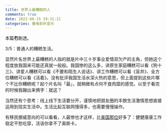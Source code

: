 ```yaml
---
title: 世界上最糟糕的人
comments: true
date: 2022-06-15 19:31:21
categories: 看电影听音乐
---
```


本篇**冇**剧透。

3/5：普通人的糟糕生活。

显然片名世界上最糟糕的人指的就是片中三十岁事业爱情双欠产的主角，但她这个程度放我国来可能还真就一般般。我国惨的这么多，讲原生家庭糟糕可以看《狗十三》、讲爱人糟糕可以看《不要和陌生人说话》、讲工作糟糕可以看《盲井》、全方位糟糕可以看《活着》。没有批评我国生活水深火热的意思，但上面提到这些片哪个不比你糟糕呢？起个片名叫「最」，就稍微有点何不食肉糜的感觉。以至于看完的时候我蹦出来俩字：就这？

当然还有个思考：线上线下生活要分开，谨慎地把朋友圈的丰腴生活激情思想直接运用到现实生活中。生活比起互联网慢得多，也需要慢慢操作。

有移民挪威意向的可以看看，人最惨也才这样，比[美国那位](https://gaoryrt.com/2021/06-28-%E6%97%A0%E4%BE%9D%E4%B9%8B%E5%9C%B0/)好多了：健健康康工作稳定不愁吃穿，活该你拿不了奥斯卡。
